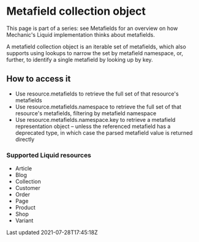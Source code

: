 # Metafield collection object

This page is part of a series: see Metafields for an overview on how Mechanic's Liquid implementation thinks about metafields.

A metafield collection object is an iterable set of metafields, which also supports using lookups to narrow the set by metafield namespace, or, further, to identify a single metafield by looking up by key.

## How to access it

- Use resource.metafields to retrieve the full set of that resource's metafields
- Use resource.metafields.namespace to retrieve the full set of that resource's metafields, filtering by metafield namespace
- Use resource.metafields.namespace.key to retrieve a metafield representation object – unless the referenced metafield has a deprecated type, in which case the parsed metafield value is returned directly

### Supported Liquid resources

- Article
- Blog
- Collection
- Customer
- Order
- Page
- Product
- Shop
- Variant

Last updated 2021-07-28T17:45:18Z